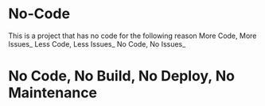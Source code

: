 # No-Code
This is a project that has no code for the following reason
More Code, More Issues_
Less Code, Less Issues_
No Code, No Issues_
# No Code, No Build, No Deploy, No Maintenance
